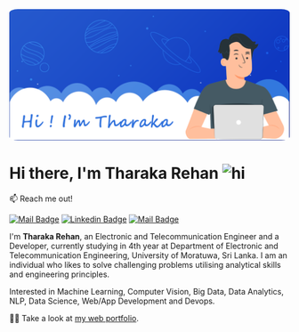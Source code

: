 <img src="./resources/github_cover.png" style="border-radius: 3%;"/>

# Hi there, I'm **Tharaka Rehan** <img src="https://user-images.githubusercontent.com/1303154/88677602-1635ba80-d120-11ea-84d8-d263ba5fc3c0.gif" width="28px" alt="hi"> 

:mailbox: Reach me out!

[![Mail Badge](https://img.shields.io/static/v1?message=tharakarehan&logo=gmail&labelColor=ea4335&color=ea4335&logoColor=white&label=%20)](mailto:tharakarehan10@gmail.com) [![Linkedin Badge](https://img.shields.io/static/v1?message=tharakarehan&logo=linkedin&labelColor=0077b5&color=0077b5&logoColor=white&label=%20)](https://www.linkedin.com/in/tharaka-rehan-b600b8187/) [![Mail Badge](https://img.shields.io/static/v1?message=@t_rehx&logo=instagram&labelColor=8a3ab9&color=8a3ab9&logoColor=white&label=%20)](https://www.instagram.com/t_rehx/) 

I'm **Tharaka Rehan**, an Electronic and Telecommunication Engineer and a Developer, currently studying in 4th year at Department of Electronic and Telecommunication Engineering, University of Moratuwa, Sri Lanka. I am an individual who likes to solve challenging problems utilising analytical skills and engineering principles.

Interested in Machine Learning, Computer Vision, Big Data, Data Analytics, NLP, Data Science, Web/App Development and Devops.


👨‍🎓 Take a look at [my web portfolio](https://tharakarehan.github.io).

